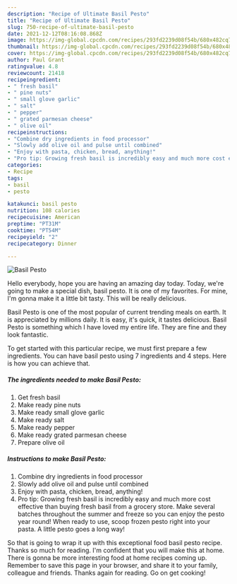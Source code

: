 ```yaml
---
description: "Recipe of Ultimate Basil Pesto"
title: "Recipe of Ultimate Basil Pesto"
slug: 750-recipe-of-ultimate-basil-pesto
date: 2021-12-12T08:16:08.868Z
image: https://img-global.cpcdn.com/recipes/293fd2239d08f54b/680x482cq70/basil-pesto-recipe-main-photo.jpg
thumbnail: https://img-global.cpcdn.com/recipes/293fd2239d08f54b/680x482cq70/basil-pesto-recipe-main-photo.jpg
cover: https://img-global.cpcdn.com/recipes/293fd2239d08f54b/680x482cq70/basil-pesto-recipe-main-photo.jpg
author: Paul Grant
ratingvalue: 4.8
reviewcount: 21418
recipeingredient:
- " fresh basil"
- " pine nuts"
- " small glove garlic"
- " salt"
- " pepper"
- " grated parmesan cheese"
- " olive oil"
recipeinstructions:
- "Combine dry ingredients in food processor"
- "Slowly add olive oil and pulse until combined"
- "Enjoy with pasta, chicken, bread, anything!"
- "Pro tip: Growing fresh basil is incredibly easy and much more cost effective than buying fresh basil from a grocery store. Make several batches throughout the summer and freeze so you can enjoy the pesto year round! When ready to use, scoop frozen pesto right into your pasta. A little pesto goes a long way!"
categories:
- Recipe
tags:
- basil
- pesto

katakunci: basil pesto 
nutrition: 108 calories
recipecuisine: American
preptime: "PT31M"
cooktime: "PT54M"
recipeyield: "2"
recipecategory: Dinner

---
```



![Basil Pesto](https://img-global.cpcdn.com/recipes/293fd2239d08f54b/680x482cq70/basil-pesto-recipe-main-photo.jpg)

Hello everybody, hope you are having an amazing day today. Today, we're going to make a special dish, basil pesto. It is one of my favorites. For mine, I'm gonna make it a little bit tasty. This will be really delicious.



Basil Pesto is one of the most popular of current trending meals on earth. It is appreciated by millions daily. It is easy, it's quick, it tastes delicious. Basil Pesto is something which I have loved my entire life. They are fine and they look fantastic.


To get started with this particular recipe, we must first prepare a few ingredients. You can have basil pesto using 7 ingredients and 4 steps. Here is how you can achieve that.

<!--inarticleads1-->

##### The ingredients needed to make Basil Pesto:

1. Get  fresh basil
1. Make ready  pine nuts
1. Make ready  small glove garlic
1. Make ready  salt
1. Make ready  pepper
1. Make ready  grated parmesan cheese
1. Prepare  olive oil




<!--inarticleads2-->

##### Instructions to make Basil Pesto:

1. Combine dry ingredients in food processor
1. Slowly add olive oil and pulse until combined
1. Enjoy with pasta, chicken, bread, anything!
1. Pro tip: Growing fresh basil is incredibly easy and much more cost effective than buying fresh basil from a grocery store. Make several batches throughout the summer and freeze so you can enjoy the pesto year round! When ready to use, scoop frozen pesto right into your pasta. A little pesto goes a long way!




So that is going to wrap it up with this exceptional food basil pesto recipe. Thanks so much for reading. I'm confident that you will make this at home. There is gonna be more interesting food at home recipes coming up. Remember to save this page in your browser, and share it to your family, colleague and friends. Thanks again for reading. Go on get cooking!
